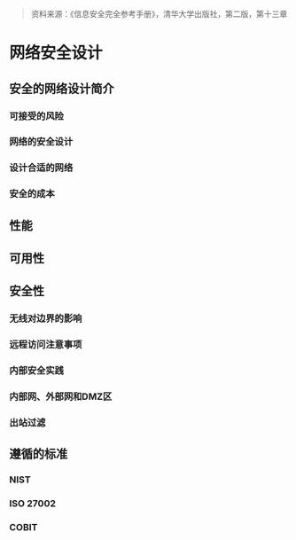 > 资料来源：《信息安全完全参考手册》，清华大学出版社，第二版，第十三章

# 网络安全设计

## 安全的网络设计简介

### 可接受的风险

### 网络的安全设计

### 设计合适的网络

### 安全的成本

## 性能

## 可用性

## 安全性

### 无线对边界的影响

### 远程访问注意事项

### 内部安全实践

### 内部网、外部网和DMZ区

### 出站过滤

## 遵循的标准

### NIST

### ISO 27002

### COBIT